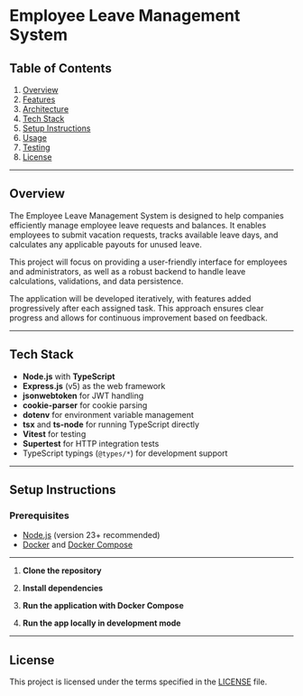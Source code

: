 # Employee Leave Management System

## Table of Contents

1. [Overview](#overview)
2. [Features](#features)
3. [Architecture](#architecture)
4. [Tech Stack](#tech-stack)
5. [Setup Instructions](#setup-instructions)
6. [Usage](#usage)
7. [Testing](#testing)
8. [License](#license)

---

## Overview

The Employee Leave Management System is designed to help companies efficiently manage employee leave requests and balances. It enables employees to submit vacation requests, tracks available leave days, and calculates any applicable payouts for unused leave.

This project will focus on providing a user-friendly interface for employees and administrators, as well as a robust backend to handle leave calculations, validations, and data persistence.

The application will be developed iteratively, with features added progressively after each assigned task. This approach ensures clear progress and allows for continuous improvement based on feedback.

---

## Tech Stack

- **Node.js** with **TypeScript**
- **Express.js** (v5) as the web framework
- **jsonwebtoken** for JWT handling
- **cookie-parser** for cookie parsing
- **dotenv** for environment variable management
- **tsx** and **ts-node** for running TypeScript directly
- **Vitest** for testing
- **Supertest** for HTTP integration tests
- TypeScript typings (`@types/*`) for development support

---

## Setup Instructions

### Prerequisites

- [Node.js](https://nodejs.org/) (version 23+ recommended)
- [Docker](https://www.docker.com/get-started) and [Docker Compose](https://docs.docker.com/compose/)

---

1. **Clone the repository**

2. **Install dependencies**

3. **Run the application with Docker Compose**

4. **Run the app locally in development mode**

---

## License

This project is licensed under the terms specified in the [LICENSE](./LICENSE) file.
